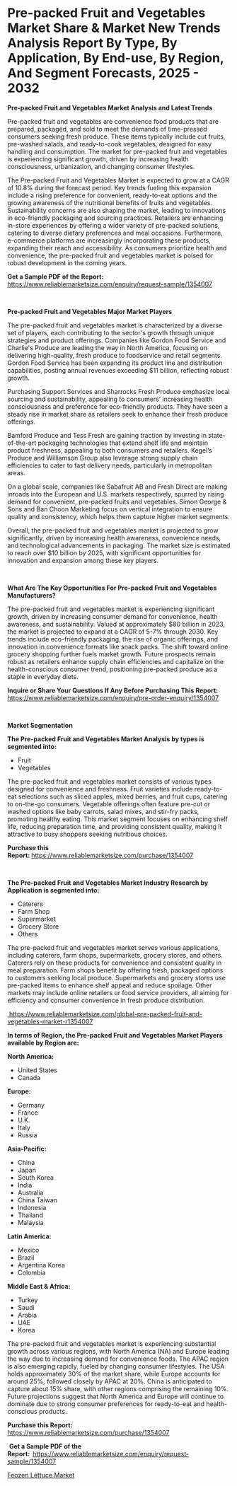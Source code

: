 <p><h1>Pre-packed Fruit and Vegetables Market Share & Market New Trends Analysis Report By Type, By Application, By End-use, By Region, And Segment Forecasts, 2025 - 2032</h1></p><p><strong>Pre-packed Fruit and Vegetables Market Analysis and Latest Trends</strong></p>
<p><p>Pre-packed fruit and vegetables are convenience food products that are prepared, packaged, and sold to meet the demands of time-pressed consumers seeking fresh produce. These items typically include cut fruits, pre-washed salads, and ready-to-cook vegetables, designed for easy handling and consumption. The market for pre-packed fruit and vegetables is experiencing significant growth, driven by increasing health consciousness, urbanization, and changing consumer lifestyles.</p><p>The Pre-packed Fruit and Vegetables Market is expected to grow at a CAGR of 10.8% during the forecast period. Key trends fueling this expansion include a rising preference for convenient, ready-to-eat options and the growing awareness of the nutritional benefits of fruits and vegetables. Sustainability concerns are also shaping the market, leading to innovations in eco-friendly packaging and sourcing practices. Retailers are enhancing in-store experiences by offering a wider variety of pre-packed solutions, catering to diverse dietary preferences and meal occasions. Furthermore, e-commerce platforms are increasingly incorporating these products, expanding their reach and accessibility. As consumers prioritize health and convenience, the pre-packed fruit and vegetables market is poised for robust development in the coming years.</p></p>
<p><strong>Get a Sample PDF of the Report:&nbsp;</strong> <a href="https://www.reliablemarketsize.com/enquiry/request-sample/1354007?utm_campaign=2291&utm_medium=2&utm_source=Github&utm_content=ia&utm_term=15022025&utm_id=pre-packed-fruit-and-vegetables">https://www.reliablemarketsize.com/enquiry/request-sample/1354007</a></p>
<p>&nbsp;</p>
<p><strong>Pre-packed Fruit and Vegetables Major Market Players</strong></p>
<p><p>The pre-packed fruit and vegetables market is characterized by a diverse set of players, each contributing to the sector's growth through unique strategies and product offerings. Companies like Gordon Food Service and Charlie's Produce are leading the way in North America, focusing on delivering high-quality, fresh produce to foodservice and retail segments. Gordon Food Service has been expanding its product line and distribution capabilities, posting annual revenues exceeding $11 billion, reflecting robust growth.</p><p>Purchasing Support Services and Sharrocks Fresh Produce emphasize local sourcing and sustainability, appealing to consumers’ increasing health consciousness and preference for eco-friendly products. They have seen a steady rise in market share as retailers seek to enhance their fresh produce offerings.</p><p>Bamford Produce and Tess Fresh are gaining traction by investing in state-of-the-art packaging technologies that extend shelf life and maintain product freshness, appealing to both consumers and retailers. Kegel’s Produce and Williamson Group also leverage strong supply chain efficiencies to cater to fast delivery needs, particularly in metropolitan areas.</p><p>On a global scale, companies like Sabafruit AB and Fresh Direct are making inroads into the European and U.S. markets respectively, spurred by rising demand for convenient, pre-packed fruits and vegetables. Simon George & Sons and Ban Choon Marketing focus on vertical integration to ensure quality and consistency, which helps them capture higher market segments.</p><p>Overall, the pre-packed fruit and vegetables market is projected to grow significantly, driven by increasing health awareness, convenience needs, and technological advancements in packaging. The market size is estimated to reach over $10 billion by 2025, with significant opportunities for innovation and expansion among these key players.</p></p>
<p>&nbsp;</p>
<p><strong>What Are The Key Opportunities For Pre-packed Fruit and Vegetables Manufacturers?</strong></p>
<p><p>The pre-packed fruit and vegetables market is experiencing significant growth, driven by increasing consumer demand for convenience, health awareness, and sustainability. Valued at approximately $80 billion in 2023, the market is projected to expand at a CAGR of 5-7% through 2030. Key trends include eco-friendly packaging, the rise of organic offerings, and innovation in convenience formats like snack packs. The shift toward online grocery shopping further fuels market growth. Future prospects remain robust as retailers enhance supply chain efficiencies and capitalize on the health-conscious consumer trend, positioning pre-packed produce as a staple in everyday diets.</p></p>
<p><strong>Inquire or Share Your Questions If Any Before Purchasing This Report:</strong> <a href="https://www.reliablemarketsize.com/enquiry/pre-order-enquiry/1354007?utm_campaign=2291&utm_medium=2&utm_source=Github&utm_content=ia&utm_term=15022025&utm_id=pre-packed-fruit-and-vegetables">https://www.reliablemarketsize.com/enquiry/pre-order-enquiry/1354007</a></p>
<p>&nbsp;</p>
<p><strong>Market Segmentation</strong></p>
<p><strong>The Pre-packed Fruit and Vegetables Market Analysis by types is segmented into:</strong></p>
<p><ul><li>Fruit</li><li>Vegetables</li></ul></p>
<p><p>The pre-packed fruit and vegetables market consists of various types designed for convenience and freshness. Fruit varieties include ready-to-eat selections such as sliced apples, mixed berries, and fruit cups, catering to on-the-go consumers. Vegetable offerings often feature pre-cut or washed options like baby carrots, salad mixes, and stir-fry packs, promoting healthy eating. This market segment focuses on enhancing shelf life, reducing preparation time, and providing consistent quality, making it attractive to busy shoppers seeking nutritious choices.</p></p>
<p><strong>Purchase this Report:&nbsp;</strong><a href="https://www.reliablemarketsize.com/purchase/1354007?utm_campaign=2291&utm_medium=2&utm_source=Github&utm_content=ia&utm_term=15022025&utm_id=pre-packed-fruit-and-vegetables">https://www.reliablemarketsize.com/purchase/1354007</a></p>
<p>&nbsp;</p>
<p><strong>The Pre-packed Fruit and Vegetables Market Industry Research by Application is segmented into:</strong></p>
<p><ul><li>Caterers</li><li>Farm Shop</li><li>Supermarket</li><li>Grocery Store</li><li>Others</li></ul></p>
<p><p>The pre-packed fruit and vegetables market serves various applications, including caterers, farm shops, supermarkets, grocery stores, and others. Caterers rely on these products for convenience and consistent quality in meal preparation. Farm shops benefit by offering fresh, packaged options to customers seeking local produce. Supermarkets and grocery stores use pre-packed items to enhance shelf appeal and reduce spoilage. Other markets may include online retailers or food service providers, all aiming for efficiency and consumer convenience in fresh produce distribution.</p></p>
<p><a href="https://www.reliablemarketsize.com/global-pre-packed-fruit-and-vegetables-market-r1354007?utm_campaign=2291&utm_medium=2&utm_source=Github&utm_content=ia&utm_term=15022025&utm_id=pre-packed-fruit-and-vegetables">&nbsp;https://www.reliablemarketsize.com/global-pre-packed-fruit-and-vegetables-market-r1354007</a></p>
<p><strong>In terms of Region, the Pre-packed Fruit and Vegetables Market Players available by Region are:</strong></p>
<p>
    <p> <strong> North America: </strong>
        <ul>
            <li>United States</li>
            <li>Canada</li>
        </ul>
        </p> 
    <p> <strong> Europe: </strong>
        <ul>
            <li>Germany</li>
            <li>France</li>
            <li>U.K.</li>
            <li>Italy</li>
            <li>Russia</li>
        </ul>
        </p> 
    <p> <strong> Asia-Pacific: </strong>
        <ul>
            <li>China</li>
            <li>Japan</li>
            <li>South Korea</li>
            <li>India</li>
            <li>Australia</li>
            <li>China Taiwan</li>
            <li>Indonesia</li>
            <li>Thailand</li>
            <li>Malaysia</li>
        </ul>
        </p> 
    <p> <strong> Latin America: </strong>
        <ul>
            <li>Mexico</li>
            <li>Brazil</li>
            <li>Argentina Korea</li>
            <li>Colombia</li>
        </ul>
        </p> 
    <p> <strong> Middle East & Africa: </strong>
        <ul>
            <li>Turkey</li>
            <li>Saudi</li>
            <li>Arabia</li>
            <li>UAE</li>
            <li>Korea</li>
        </ul>
    </p>
    </p>
<p><p>The pre-packed fruit and vegetables market is experiencing substantial growth across various regions, with North America (NA) and Europe leading the way due to increasing demand for convenience foods. The APAC region is also emerging rapidly, fueled by changing consumer lifestyles. The USA holds approximately 30% of the market share, while Europe accounts for around 25%, followed closely by APAC at 20%. China is anticipated to capture about 15% share, with other regions comprising the remaining 10%. Future projections suggest that North America and Europe will continue to dominate due to strong consumer preferences for ready-to-eat and health-conscious products.</p></p>
<p><strong>Purchase this Report: </strong><a href="https://www.reliablemarketsize.com/purchase/1354007?utm_campaign=2291&utm_medium=2&utm_source=Github&utm_content=ia&utm_term=15022025&utm_id=pre-packed-fruit-and-vegetables">https://www.reliablemarketsize.com/purchase/1354007</a></p>
<p>&nbsp;<strong>Get a Sample PDF of the Report:&nbsp;&nbsp;</strong><a href="https://www.reliablemarketsize.com/enquiry/request-sample/1354007?utm_campaign=2291&utm_medium=2&utm_source=Github&utm_content=ia&utm_term=15022025&utm_id=pre-packed-fruit-and-vegetables">https://www.reliablemarketsize.com/enquiry/request-sample/1354007</a></p>
<p><strong></strong></p>
<p><p><a href="https://github.com/rileymgdorcas/Market-Research-Report-List-1/blob/main/feozen-lettuce-market.md?utm_campaign=2291&utm_medium=2&utm_source=Github&utm_content=ia&utm_term=15022025&utm_id=pre-packed-fruit-and-vegetables">Feozen Lettuce Market</a></p></p>
